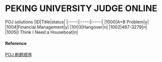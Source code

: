 # PEKING UNIVERSITY JUDGE ONLINE

POJ solutions
|ID|Title|status|
|:----:|:----:|:----:|
|1000|A+B Problem|y|
|1004|Financial Management|y|
|1003|Hangover|n|
|1002|487-3279|n|
|1005|I Think I Need a Houseboat|n|

#### Reference

[POJ 刷题顺序](https://blog.csdn.net/thestoryofsnow/article/details/40942009?spm=1001.2101.3001.6661.1&utm_medium=distribute.pc_relevant_t0.none-task-blog-2%7Edefault%7EBlogCommendFromBaidu%7ERate-1-40942009-blog-88866286.pc_relevant_3mothn_strategy_recovery&depth_1-utm_source=distribute.pc_relevant_t0.none-task-blog-2%7Edefault%7EBlogCommendFromBaidu%7ERate-1-40942009-blog-88866286.pc_relevant_3mothn_strategy_recovery&utm_relevant_index=1)